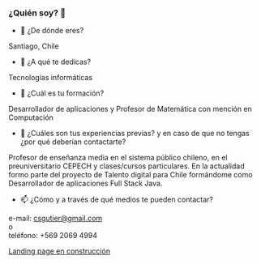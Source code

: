 ### ¿Quién soy? 👋


- 🔭 ¿De dónde eres?

Santiago, Chile  
  

- 🌱 ¿A qué te dedicas?

Tecnologías informáticas  
  

- 💬  ¿Cuál es tu formación?

Desarrollador de aplicaciones y Profesor de Matemática con mención en Computación 
  

- 👯 ¿Cuáles son tus experiencias previas? y en caso de que no tengas ¿por qué
deberían contactarte?

Profesor de enseñanza media en el sistema público chileno, en el preuniversitario CEPECH y clases/cursos particulares. 
En la actualidad formo parte del proyecto de Talento digital para Chile formándome como Desarrollador de aplicaciones Full Stack Java.  
  

- 📫 ¿Cómo y a través de qué medios te pueden contactar?

e-mail: csgutier@gmail.com  
o  
teléfono: +569 2069 4994   
  
   
   
[Landing page en construcción](https://csgutierm.github.io/Portafolio/)
  


<!--
**csgutierm/csgutierm** is a ✨ _special_ ✨ repository because its `README.md` (this file) appears on your GitHub profile.

Here are some ideas to get you started:

- 🔭 I’m currently working on ...
- 🌱 I’m currently learning ...
- 👯 I’m looking to collaborate on ...
- 🤔 I’m looking for help with ...
- 💬 Ask me about ...
- 📫 How to reach me: ...
- 😄 Pronouns: ...
- ⚡ Fun fact: ...
-->
